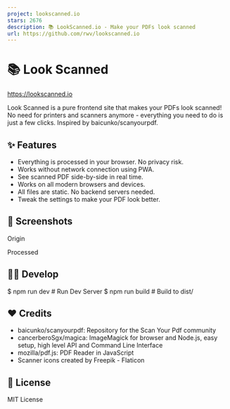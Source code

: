 ```yaml
---
project: lookscanned.io
stars: 2676
description: 📚 LookScanned.io - Make your PDFs look scanned
url: https://github.com/rwv/lookscanned.io
---
```


📚 Look Scanned
===============

https://lookscanned.io

Look Scanned is a pure frontend site that makes your PDFs look scanned! No need for printers and scanners anymore - everything you need to do is just a few clicks. Inspired by baicunko/scanyourpdf.

✨ Features
----------

-   Everything is processed in your browser. No privacy risk.
-   Works without network connection using PWA.
-   See scanned PDF side-by-side in real time.
-   Works on all modern browsers and devices.
-   All files are static. No backend servers needed.
-   Tweak the settings to make your PDF look better.

📸 Screenshots
--------------

Origin

Processed

🧑‍💻 Develop
-------------

$ npm run dev # Run Dev Server
$ npm run build # Build to dist/

♥ Credits
---------

-   baicunko/scanyourpdf: Repository for the Scan Your Pdf community
-   cancerberoSgx/magica: ImageMagick for browser and Node.js, easy setup, high level API and Command Line Interface
-   mozilla/pdf.js: PDF Reader in JavaScript
-   Scanner icons created by Freepik - Flaticon

📝 License
----------

MIT License
